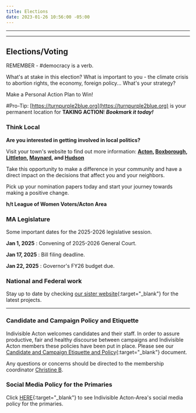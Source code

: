 ```yaml
---
title: Elections
date: 2023-01-26 10:56:00 -05:00
---
```


---

<p id="demo">
</p>

<script>
// Set the date we're counting down to
var countDownDate = new Date("Nov 5 2024 00:00");

// Update the count down every 1 second
var x = setInterval(function() {

  // Get today's date
  var now = new Date();
    
  // Find the distance between now and the count down date
  var t = countDownDate - now;
    
  // Time calculations for days
  var days = Math.floor(t / (1000 * 60 * 60 * 24));
  var hours = Math.floor((t%(1000 * 60 * 60 * 24))/(1000 * 60 * 60)); 
  var minutes = Math.floor((t % (1000 * 60 * 60)) / (1000 * 60)); 
  var seconds = Math.floor((t % (1000 * 60)) / 1000);  

  // Output the result in an element with id="demo"
  var test1 = document.getElementById("demo");
  test1.style.font = "italic bold 30px arial,serif"; 
  //test1.style.textAlign = "center";
//test1.innerHTML = days + " days left until Nov 5, 2024!";
  test1.innerHTML = days + "d " + hours + "h " + minutes + "m " + seconds + "s until Nov 5, 2024!";
  
  // If the count down is over, write some text 
  if (t < 0) {
    clearInterval(x);
    document.getElementById("demo").innerHTML = "The biggest threat to our democracy is indifference.";
  }
},500);
</script>

---

## Elections/Voting

REMEMBER - #democracy is a verb.

What's at stake in this election? What is important to you - the climate crisis to abortion rights, the economy, foreign policy... What's your strategy? 

Make a Personal Action Plan to Win!  

#Pro-Tip: [https://turnpurple2blue.org](https://turnpurple2blue.org) is your permanent location for **TAKING ACTION**! ***Bookmark it today!***

### Think Local

**Are you interested in getting involved in local politics?**

Visit your town's website to find out more information: **[Acton](https://url1005.email.actionnetwork.org/ss/c/tTBUZwcBH_2q13Ow12s-jX2c2j7fOZ89SRqWkHK71PhXlkWIE1ykeRng1t1nxZIxhkFptPs8gvxyLzjErsLITMJG-4JzeU3F_0gXup2a8X8dN-HKY0N_yZbsVxtUpD_jOCqgz9_4vRsN1VP8ckImgbvISwOw8zpTuSHWzrx2dkm0dvpUTQy030V2fw4tqIC7kNVZ-Gi-rbjIpDS8ES9sqw_umpDSWsUE7OgZFqpz2In6KyHDoNH4dkUmdUmjbyv7dANxp89ziCHS5D97nll5o9Dfwpx2s_PMF9YyZzatZSYu_RbY1b-jnptS0B3tSBFfTh1wZ7NunUEMVL_jI9zJza6cacoFBApZqzIxfI_KmWwGlDZcp9zr36AqANv5-K7HsYhoEmVBlH4ncXfbVE3UwBCBFXYS6Z5p2I9B3PnTDjQ0u47sf-gKNfsrayxscmpzEPS5AQ6DjcaC2C_Z30TU0o_xH45CtUbElM5PFdxJzBD6NMXtyy9icRmG_zIBVXiXMHSw61ETd44sHxMukN1O7P5jAdpDRYqyx92pbaEcfUk9xSdY3ol85rcBUykW3HYXl4EpasNXrP6T7hKco7r_YwHNOQkn4-aRmesOkEXwa-pKZ94GETydYw9m3Ruobs5L-6MTJgB4wVWu88ut4BRc0Vo9QowQFOlaQeDSLUszlCfidWaF1AfOpu4TJ1V5ffQiM2lJ1wOlTMWku7z8430hSgl7t6JWdp9vHnLKrx-98ENrrfCcFncgiM5GQzdZIq4v_F4-0boRYajZK-yjB8N61w/43m/VjuXTjjcRaie6ycZjEkmww/h17/b6bQY2Z-8HEGw75MDGlOB63tQIrNiuyl5M4X187N_BM), [Boxborough](https://url1005.email.actionnetwork.org/ss/c/tTBUZwcBH_2q13Ow12s-jX2c2j7fOZ89SRqWkHK71PhXlkWIE1ykeRng1t1nxZIxhkFptPs8gvxyLzjErsLITMJG-4JzeU3F_0gXup2a8X8dN-HKY0N_yZbsVxtUpD_j-Ls-imIFhRTj8tdf4pG9fSK3D3jH4ew_kIZbiTeNhfQIeM0fNsszdvKpImPOV0NC65SfMA7MhVpbIdwWX-qlK1_Ua_z1ZGx_BGINZmAwsA3PUZveKKFtCDz6WMb6BYPoGB7Se04Yc322W4Hfh3RT226ljDE-daNwMTSkKW_aHbFPz17Qsew1aQK8MesORpQSiTMeew-3Pk2BJIcExboV4SQ_hhqYe2A91SU56T6wtUXLp46U7u2HtPo5TeZcxcOLM5ityGU81BIzNb64Fnb7gkY5vX_azWxb0p0nj5Ue5kPJ4fwKkY5KUzc1i_q6mtu8B0TIYAXia5X6uwpfz2ezsRK8WZbx9kbeLAdGDGE3nNRCBy7K58DLQNYXPXWhE4JNk-D05ZkxRDLvhlBixbWKaNJec0kFNKn3fOcE3aqRruV6DUZUA-TOWAgofp69759cnr37QhLrUK2gu_6AKYxM7YGUPxvHiOgee7fVAl9NFpjCA5MiJLlnHqZEh22N6xr2HqMOdI3KfA0fGhYou2AybSOG51BVrmN1Tl9CX8-qyexgyn6ZcLmSjrUU0idsLMgK-JZ38LfGAKVar2K7nuEMB_glF7yOsLnA84Es6bWt_dvwJx70vzbnO8tU5mAQqcp5cuAcT5jh9nO0pwYeCOFJQNPYAnJlli1RZKUc80cUN8kXirL5gFAQfBwUvJ11GKHzHDPwgES35trNAgKAMd2yaqvfelScIC1IqGKsr537Rj8fsdzHlRm2Oi76smDiDt3A/43m/VjuXTjjcRaie6ycZjEkmww/h18/9DBbb0v4T_2KllttiFxGnBa9XXRDg1iNcy6A0ag8V1I), [Littleton](https://url1005.email.actionnetwork.org/ss/c/tTBUZwcBH_2q13Ow12s-jX2c2j7fOZ89SRqWkHK71PhXlkWIE1ykeRng1t1nxZIxhkFptPs8gvxyLzjErsLITMJG-4JzeU3F_0gXup2a8X8dN-HKY0N_yZbsVxtUpD_jOCqgz9_4vRsN1VP8ckImgQ1FG_9YbRQme90b5P1i_v1fLvSZsbzafuE4ApcXxrhhbLSaSmvESMI6XODPOCmOD8X9q-qc9jWHhlnlUgp-VDdfzkS9ZuducdWl9t6pHTGT6wNLw1STFylvM0xOQ1N50BFY4sXzmpZlS7Axs1s-bwcZ3D-1Ja7m6ykUblNYBYwRn6Exkm01J-71kqEEzFAsF7F_GgcFDehzA__wlA5vUe47JV1kn_wIhRF0rrdFG2xeDZYiMorpi22aszi7r4MCK1AMNu-yf90Oq0N63j0whYCW7u366LDZugSxb4hX4xrarK_ta3iGjUTrUFtMWFnxy1dW-5EkZPyiKrJAoQVdqkMwdzJ3MuXt3xpqzvir9bOZ39F45rkW3fh3BhmbHOrXjDkqJG28Y97JeFmUuxiA3CN9eYi-Y0o37d5IpNaWA0_wz0PGK6Hlb0d4Z-KnZviy31i6tpuQPls3q5ARepT_TqW_S_o9H09E-lwiaVbPTVa9CYxlb4I5bU_er-cRT4QgjiiSTJ-N6QVdMdFNcY094AxWEPR6NDtiUCAWm7_v1rigqyn_CfQvleX3uSmuNDM-gDaFHFKxFO7mmdDl-rMPzu8RSZ5utbmnREgIefUUsSEZf1H6TofRKChgGBjYRX-Fug/43m/VjuXTjjcRaie6ycZjEkmww/h19/9JRc5bcp3GYT3pxNIiQ50174q5B--7iJuYb944adAHM), [Maynard](https://url1005.email.actionnetwork.org/ss/c/tTBUZwcBH_2q13Ow12s-jX2c2j7fOZ89SRqWkHK71PhXlkWIE1ykeRng1t1nxZIxhkFptPs8gvxyLzjErsLITMJG-4JzeU3F_0gXup2a8X8dN-HKY0N_yZbsVxtUpD_jOCqgz9_4vRsN1VP8ckImge0SBo7eQL2zfPohJNs8FgavNYx2IGPJiTfcTfQaT9oQX3CPEwKQS5-Afu93Zzm9dxx05MPvqGIjLj46UaPNEt6molLvzbMyE81ee8EX_DKaa1EhYPIO740Z3v-t085vgCtRIQhTlqfNwJGFxGKPW-NMg_qup9EkjUkmW2Mq2WM7D4ORVbubKQ-Yg6_m3J2wPrjFpMFIcjyRuIrzg50VobsG7RV5PmLeJ8PxF3_ZUjcKcIwiGZhCxNoy45pMtUn1-bCeoqEr9S_1-fNZkamylFVNZYyPw428MWhZtGgXJ05v_gq60zJWkHaWMcKI89pkpC91geJDO4C3nesi9rbMZJzToXDMXHtBWW3uV-cxOT2Ht63-6JyGPEyOjXDLyrizdjeqfHowkbwG5mHBBv4EkkBilOqrhMHvRJYMo3dFhk1ymo8ZUAWkSLtgtzLwIF0Mz05XJ_YP0tsmZVz2XNTnsZ2EerkaETsiPHEGRwWQDG_4eSfxbOS9w9vq0gjU_qZl0YHX-JTGKn5o1bh0qbxDiw28hPsVbVCQDwbkp6dCs62K-UXeWxDPa8zYyheH30QE5uDsWOiIesmkrpbZRkfgCWoEwx4y9KxH_RKE3NBokT5i8m9mT0drYzHHlaYElKXY8A/43m/VjuXTjjcRaie6ycZjEkmww/h20/a9MYpUNrkRm1fApvlwcyqCJEHH2GO7JVBGYg-fqrDsM), and [Hudson](https://url1005.email.actionnetwork.org/ss/c/tTBUZwcBH_2q13Ow12s-jX2c2j7fOZ89SRqWkHK71PhXlkWIE1ykeRng1t1nxZIxhkFptPs8gvxyLzjErsLITMJG-4JzeU3F_0gXup2a8X8dN-HKY0N_yZbsVxtUpD_j-Ls-imIFhRTj8tdf4pG9fSJaUKwKWpmlaQSUqHTbhD6_LwCJGmC4lSnfVCd33i62i_GSiUNe_iM0NpvGY5089nx84c1mTT1B_EiFMbEOmUPK7CnX9lmXmGyPSQmfKhovcXhJONvUY4dMOHkGHl-HIfHxsf2G8rFOyoE_F0lU8I1xFi61maA68tce2cGqJmUseXxVKKVKCXV0tS9ZTtLzvkvAcd_tni_fpQQqnrp8OrfSmifD5pzRXG3xQEIM2HE7bNN-UijWHR6C4s5uRlZKxZsc8ZBO_K52M9i4CVnmElDqTlDj8A_cwBMoetrK__5tN65WDSa6TrGWWo9lxMM6f7RfxtDQfNBvqaa7HKT1expSXsFbFqWNnohxFsQzY1c9owEl7V5p6P9sXIE82UZHb-emXZIbWrYBxBLFcWeUZn2mKcdZ-zlJ__wbb5aGxozUMLnXs-K3pI8gD1s_tL4Ekq8gNMcAAY-ikPp7CE1054DF-e57yWbkCQsSBQU_LDf-qMWYbQLtyIevVwSUPLkwIEsTMacOH_dHrVIlM0DEc9y4OvxQo9iP9VDCqrqp-UgzSWp0pdl-tPoaEW5kwtZmv2hXmoucP3Pg6iEE-hBbTLfnuZ9Bb5XoBKKym_hFXaFlGI9_PRj_tCmGlnn-6N5q_1RaT1RJQT0-QFVLl8wqgXDacOyU7DC7JgtEE-WZqxQwl05SAmYb3nOvFQXw4ex_-yq1FHC4S8h1Q8b04KyVdGQ/43m/VjuXTjjcRaie6ycZjEkmww/h21/rPWJ6i7YcHPGA9fbXJBUhS739afP6S4buW3mHeE-X4w)**

Take this opportunity to make a difference in your community and have a direct impact on the decisions that affect you and your neighbors.

Pick up your nomination papers today and start your journey towards making a positive change.

**h/t League of Women Voters/Acton Area**

### MA Legislature

Some important dates for the 2025-2026 legislative session.  

**Jan 1, 2025**  : Convening of 2025-2026 General Court.  

**Jan 17, 2025** : Bill filing deadline.  

**Jan 22, 2025** : Governor's FY26 budget due.    

### National and Federal work

Stay up to date by checking [our sister website](https://turnpurple2blue.org/new/){:target="_blank"} for the latest projects.

---

### Candidate and Campaign Policy and Etiquette

Indivisible Acton welcomes candidates and their staff. In order to assure productive, fair and healthy discourse between campaigns and Indivisible Acton members these policies have been put in place. Please see our [Candidate and Campaign Etiquette and Policy](https://docs.google.com/document/d/1-G3_GKFkz3fC0VDkfGh4DbC820mzi23yyMG1-EqapfE/){:target="_blank"}  document.

Any questions or concerns should be directed to the membership coordinator [Christine B](mailto:christine@indivisibleacton.org).

### Social Media Policy for the Primaries

Click [HERE](https://docs.google.com/document/d/1k-N7qZ5fBR2wRGOcRI8ZJxQGbO5CfsXbZlZSKHm4N18){:target="_blank"} to see Indivisible Acton-Area's social media policy for the primaries.